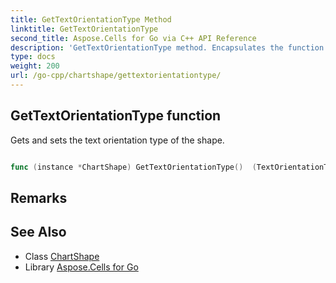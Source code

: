 ```yaml
---
title: GetTextOrientationType Method 
linktitle: GetTextOrientationType
second_title: Aspose.Cells for Go via C++ API Reference
description: 'GetTextOrientationType method. Encapsulates the function that represents gettextorientationtype in Go.'
type: docs
weight: 200
url: /go-cpp/chartshape/gettextorientationtype/
---
```


## GetTextOrientationType function

Gets and sets the text orientation type of the shape.

```go

func (instance *ChartShape) GetTextOrientationType()  (TextOrientationType,  error) 

```

## Remarks


## See Also

* Class [ChartShape](../)
* Library [Aspose.Cells for Go](../../)

